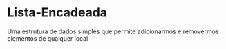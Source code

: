 # Lista-Encadeada
Uma estrutura de dados simples que permite adicionarmos e removermos elementos de qualquer local
